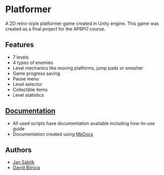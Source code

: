 # Platformer
A 2D  retro-style platformer game created in Unity engine. This game was created as a final project for the AP8PO course.

## Features
* 7 levels
* 4 types of enemies
* Level mechanics like moving platforms, jump pads or smasher
* Game progress saving
* Pause menu
* Level selector
* Collectible items
* Level statistics

## [Documentation](https://platformer-doc.vercel.app/)
* All used scripts have documentation available including how-to-use guide
* Documentation created using [MkDocs](https://www.mkdocs.org/)

## Authors
* [Jan Sáblík](https://github.com/sablikj)
* [David Bilnica](https://github.com/dbilnica)
